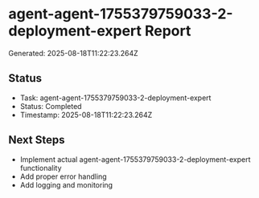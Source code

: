 # agent-agent-1755379759033-2-deployment-expert Report

Generated: 2025-08-18T11:22:23.264Z

## Status
- Task: agent-agent-1755379759033-2-deployment-expert
- Status: Completed
- Timestamp: 2025-08-18T11:22:23.264Z

## Next Steps
- Implement actual agent-agent-1755379759033-2-deployment-expert functionality
- Add proper error handling
- Add logging and monitoring

